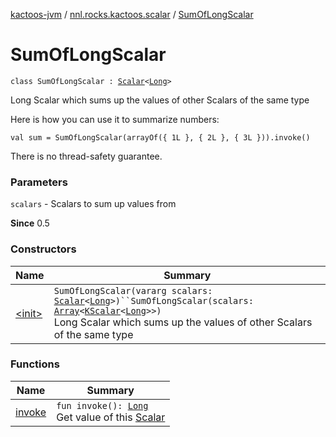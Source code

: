 [kactoos-jvm](../../index.md) / [nnl.rocks.kactoos.scalar](../index.md) / [SumOfLongScalar](./index.md)

# SumOfLongScalar

`class SumOfLongScalar : `[`Scalar`](../../nnl.rocks.kactoos/-scalar/index.md)`<`[`Long`](https://kotlinlang.org/api/latest/jvm/stdlib/kotlin/-long/index.html)`>`

Long Scalar which sums up the values of other Scalars of the same type

Here is how you can use it to summarize numbers:

`val sum = SumOfLongScalar(arrayOf({ 1L }, { 2L }, { 3L })).invoke()`

There is no thread-safety guarantee.

### Parameters

`scalars` - Scalars to sum up values from

**Since**
0.5

### Constructors

| Name | Summary |
|---|---|
| [&lt;init&gt;](-init-.md) | `SumOfLongScalar(vararg scalars: `[`Scalar`](../../nnl.rocks.kactoos/-scalar/index.md)`<`[`Long`](https://kotlinlang.org/api/latest/jvm/stdlib/kotlin/-long/index.html)`>)``SumOfLongScalar(scalars: `[`Array`](https://kotlinlang.org/api/latest/jvm/stdlib/kotlin/-array/index.html)`<`[`KScalar`](../../nnl.rocks.kactoos/-k-scalar.md)`<`[`Long`](https://kotlinlang.org/api/latest/jvm/stdlib/kotlin/-long/index.html)`>>)`<br>Long Scalar which sums up the values of other Scalars of the same type |

### Functions

| Name | Summary |
|---|---|
| [invoke](invoke.md) | `fun invoke(): `[`Long`](https://kotlinlang.org/api/latest/jvm/stdlib/kotlin/-long/index.html)<br>Get value of this [Scalar](../../nnl.rocks.kactoos/-scalar/index.md) |

